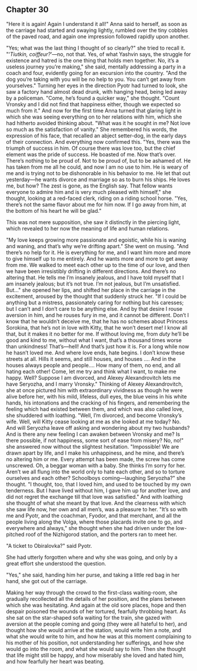 ## Chapter 30


"Here it is again! Again I understand it all!" Anna said to herself, as
soon as the carriage had started and swaying lightly, rumbled over the
tiny cobbles of the paved road, and again one impression followed
rapidly upon another.

"Yes; what was the last thing I thought of so clearly?" she tried to
recall it. "‘_Tiutkin, coiffeur?_’—no, not that. Yes, of what Yashvin
says, the struggle for existence and hatred is the one thing that holds
men together. No, it’s a useless journey you’re making," she said,
mentally addressing a party in a coach and four, evidently going for an
excursion into the country. "And the dog you’re taking with you will be
no help to you. You can’t get away from yourselves." Turning her eyes in
the direction Pyotr had turned to look, she saw a factory hand almost
dead drunk, with hanging head, being led away by a policeman. "Come,
he’s found a quicker way," she thought. "Count Vronsky and I did not
find that happiness either, though we expected so much from it." And now
for the first time Anna turned that glaring light in which she was
seeing everything on to her relations with him, which she had hitherto
avoided thinking about. "What was it he sought in me? Not love so much
as the satisfaction of vanity." She remembered his words, the expression
of his face, that recalled an abject setter-dog, in the early days of
their connection. And everything now confirmed this. "Yes, there was the
triumph of success in him. Of course there was love too, but the chief
element was the pride of success. He boasted of me. Now that’s over.
There’s nothing to be proud of. Not to be proud of, but to be ashamed
of. He has taken from me all he could, and now I am no use to him. He is
weary of me and is trying not to be dishonorable in his behavior to me.
He let that out yesterday—he wants divorce and marriage so as to burn
his ships. He loves me, but how? The zest is gone, as the English say.
That fellow wants everyone to admire him and is very much pleased with
himself," she thought, looking at a red-faced clerk, riding on a riding
school horse. "Yes, there’s not the same flavor about me for him now. If
I go away from him, at the bottom of his heart he will be glad."

This was not mere supposition, she saw it distinctly in the piercing
light, which revealed to her now the meaning of life and human
relations.

"My love keeps growing more passionate and egoistic, while his is waning
and waning, and that’s why we’re drifting apart." She went on musing.
"And there’s no help for it. He is everything for me, and I want him
more and more to give himself up to me entirely. And he wants more and
more to get away from me. We walked to meet each other up to the time of
our love, and then we have been irresistibly drifting in different
directions. And there’s no altering that. He tells me I’m insanely
jealous, and I have told myself that I am insanely jealous; but it’s not
true. I’m not jealous, but I’m unsatisfied. But..." she opened her lips,
and shifted her place in the carriage in the excitement, aroused by the
thought that suddenly struck her. "If I could be anything but a
mistress, passionately caring for nothing but his caresses; but I can’t
and I don’t care to be anything else. And by that desire I rouse
aversion in him, and he rouses fury in me, and it cannot be different.
Don’t I know that he wouldn’t deceive me, that he has no schemes about
Princess Sorokina, that he’s not in love with Kitty, that he won’t
desert me! I know all that, but it makes it no better for me. If without
loving me, from _duty_ he’ll be good and kind to me, without what I
want, that’s a thousand times worse than unkindness! That’s—hell! And
that’s just how it is. For a long while now he hasn’t loved me. And
where love ends, hate begins. I don’t know these streets at all. Hills
it seems, and still houses, and houses .... And in the houses always
people and people.... How many of them, no end, and all hating each
other! Come, let me try and think what I want, to make me happy. Well?
Suppose I am divorced, and Alexey Alexandrovitch lets me have Seryozha,
and I marry Vronsky." Thinking of Alexey Alexandrovitch, she at once
pictured him with extraordinary vividness as though he were alive before
her, with his mild, lifeless, dull eyes, the blue veins in his white
hands, his intonations and the cracking of his fingers, and remembering
the feeling which had existed between them, and which was also called
love, she shuddered with loathing. "Well, I’m divorced, and become
Vronsky’s wife. Well, will Kitty cease looking at me as she looked at me
today? No. And will Seryozha leave off asking and wondering about my two
husbands? And is there any new feeling I can awaken between Vronsky and
me? Is there possible, if not happiness, some sort of ease from misery?
No, no!" she answered now without the slightest hesitation. "Impossible!
We are drawn apart by life, and I make his unhappiness, and he mine, and
there’s no altering him or me. Every attempt has been made, the screw
has come unscrewed. Oh, a beggar woman with a baby. She thinks I’m sorry
for her. Aren’t we all flung into the world only to hate each other, and
so to torture ourselves and each other? Schoolboys coming—laughing
Seryozha?" she thought. "I thought, too, that I loved him, and used to
be touched by my own tenderness. But I have lived without him, I gave
him up for another love, and did not regret the exchange till that love
was satisfied." And with loathing she thought of what she meant by that
love. And the clearness with which she saw life now, her own and all
men’s, was a pleasure to her. "It’s so with me and Pyotr, and the
coachman, Fyodor, and that merchant, and all the people living along the
Volga, where those placards invite one to go, and everywhere and
always," she thought when she had driven under the low-pitched roof of
the Nizhigorod station, and the porters ran to meet her.

"A ticket to Obiralovka?" said Pyotr.

She had utterly forgotten where and why she was going, and only by a
great effort she understood the question.

"Yes," she said, handing him her purse, and taking a little red bag in
her hand, she got out of the carriage.

Making her way through the crowd to the first-class waiting-room, she
gradually recollected all the details of her position, and the plans
between which she was hesitating. And again at the old sore places, hope
and then despair poisoned the wounds of her tortured, fearfully
throbbing heart. As she sat on the star-shaped sofa waiting for the
train, she gazed with aversion at the people coming and going (they were
all hateful to her), and thought how she would arrive at the station,
would write him a note, and what she would write to him, and how he was
at this moment complaining to his mother of his position, not
understanding her sufferings, and how she would go into the room, and
what she would say to him. Then she thought that life might still be
happy, and how miserably she loved and hated him, and how fearfully her
heart was beating.



